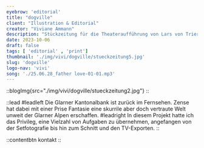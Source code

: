 ```yaml
---
eyebrow: 'editorial'
title: "dogville"
client: "Illustration & Editorial"
creator: "Viviane Ammann"
description: "Stückzeitung für die Theateraufführung von Lars von Triers «Dogville»."
date: 2023-10-06
draft: false
tags: [ 'editorial' , 'print']
thumbnail: './img/vivi/dogville/stueckzeitung5.jpg'
slug: 'dogville'
logo-nav: 'vivi'
song: './25.06.28_father love-01-01.mp3'
---
```






::blogImg{src="./img/vivi/dogville/stueckzeitung2.jpg"}
::




::lead
#leadleft
Die Glarner Kantonalbank ist zurück im Fernsehen. Zense hat dabei mit einer Prise Fantasie eine skurrile aber doch vertraute Welt unweit der Glarner Alpen erschaffen.
#leadright
In diesem Projekt hatte ich das Privileg, eine Vielzahl von Aufgaben zu übernehmen, angefangen von der Setfotografie bis hin zum Schnitt und den TV-Exporten.
::




::contentbtn 
kontakt
::


